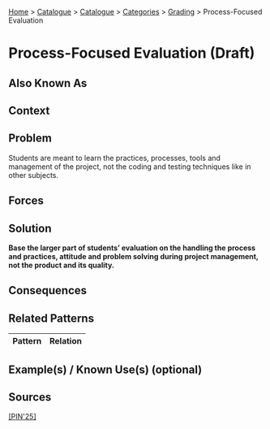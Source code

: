 [Home](../README.md) > [Catalogue](../Patterns_catalogue.md) > [Catalogue](../Patterns_catalogue.md) > [Categories](categories/categories.md) > [Grading](categories/Grading.md) > Process-Focused Evaluation

# Process-Focused Evaluation (Draft)

## Also Known As

## Context

## Problem

Students are meant to learn the practices, processes, tools and management of the project, not the coding and testing techniques like in other subjects.

## Forces

## Solution

**Base the larger part of students’ evaluation on the handling the process and practices, attitude and problem solving during project management, not the product and its quality.**

## Consequences

## Related Patterns

|Pattern  | Relation |
|--|--|
 
## Example(s) / Known Use(s) (optional) 

## Sources

[[PIN'25]](../References.md)
